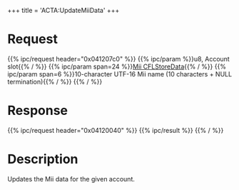 +++
title = 'ACTA:UpdateMiiData'
+++

# Request

{{% ipc/request header="0x041207c0" %}}
{{% ipc/param %}}u8, Account slot{{% / %}}
{{% ipc/param span=24 %}}[Mii CFLStoreData](Mii#cflstoredata "wikilink"){{% / %}}
{{% ipc/param span=6 %}}10-character UTF-16 Mii name (10 characters + NULL termination){{% / %}}
{{% / %}}

# Response

{{% ipc/request header="0x04120040" %}}
{{% ipc/result %}}
{{% / %}}

# Description

Updates the Mii data for the given account.
